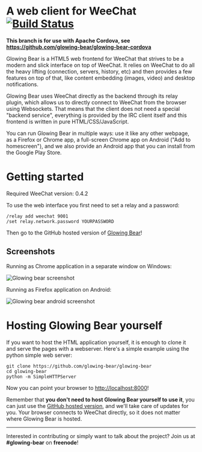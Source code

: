 A web client for WeeChat [![Build Status](https://api.travis-ci.org/glowing-bear/glowing-bear.png)](https://travis-ci.org/glowing-bear/glowing-bear)
========================

**This branch is for use with Apache Cordova, see https://github.com/glowing-bear/glowing-bear-cordova**

Glowing Bear is a HTML5 web frontend for WeeChat that strives to be a modern and slick interface on top of WeeChat. It relies on WeeChat to do all the heavy lifting (connection, servers, history, etc) and then provides a few features on top of that, like content embedding (images, video) and desktop notifications.

Glowing Bear uses WeeChat directly as the backend through its relay plugin, which allows us to directly connect to WeeChat from the browser using Websockets. That means that the client does not need a special "backend service", everything is provided by the IRC client itself and this frontend is written in pure HTML/CSS/JavaScript.

You can run Glowing Bear in multiple ways: use it like any other webpage, as a Firefox or Chrome app, a full-screen Chrome app on Android ("Add to homescreen"), and we also provide an Android app that you can install from the Google Play Store.


Getting started
===============

Required WeeChat version: 0.4.2

To use the web interface you first need to set a relay and a password:

	/relay add weechat 9001
	/set relay.network.password YOURPASSWORD

Then go to the GitHub hosted version of [Glowing Bear](http://glowing-bear.github.io/glowing-bear)!


Screenshots
----------
Running as Chrome application in a separate window on Windows:

![Glowing bear screenshot](http://hveem.no/ss/weechat-web-client720.png)

Running as Firefox application on Android:

![Glowing bear android screenshot](http://hveem.no/ss/weechat-web-android720.png)



Hosting Glowing Bear yourself
=============================

If you want to host the HTML application yourself, it is enough to clone it and serve the pages with a webserver. Here's a simple example using the python simple web server:

    git clone https://github.com/glowing-bear/glowing-bear
    cd glowing-bear
    python -m SimpleHTTPServer

Now you can point your browser to [http://localhost:8000](http://localhost:8000)!

Remember that **you don't need to host Glowing Bear yourself to use it**, you can just use the [GitHub hosted version](http://glowing-bear.github.io/glowing-bear), and we'll take care of updates for you. Your browser connects to WeeChat directly, so it does not matter where Glowing Bear is hosted.

----

Interested in contributing or simply want to talk about the project? Join us at **#glowing-bear** on **freenode**!
